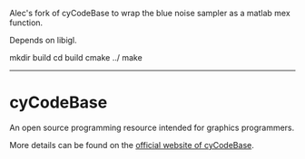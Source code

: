 Alec's fork of cyCodeBase to wrap the blue noise sampler as a matlab mex
function.

Depends on libigl.

   mkdir build
   cd build
   cmake ../
   make 

----------

# cyCodeBase
An open source programming resource intended for graphics programmers.

More details can be found on the [official website of cyCodeBase](http://www.cemyuksel.com/cyCodeBase/).
